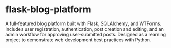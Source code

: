 # flask-blog-platform
A full-featured blog platform built with Flask, SQLAlchemy, and WTForms. Includes user registration, authentication, post creation and editing, and an admin workflow for approving user-submitted posts. Designed as a learning project to demonstrate web development best practices with Python.
